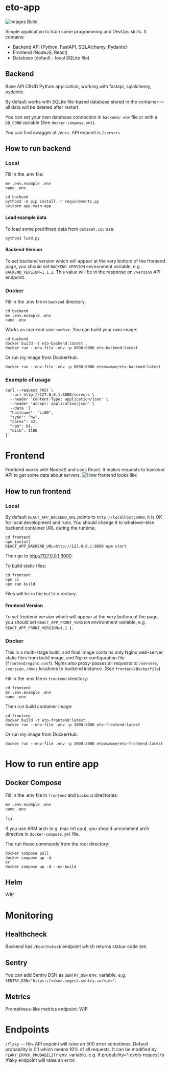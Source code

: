 # eto-app

![Images Build](https://github.com/etoosamoe/eto-app/actions/workflows/build.yml/badge.svg)

Simple application to train some programming and DevOps skills. It contains:
- Backend API (Python, FastAPI, SQLAlchemy, Pydantic)
- Frontend (NodeJS, React)
- Database (default - local SQLite file)

## Backend

Base API CRUD Python application, working with fastapi, sqlalchemy, pydantic.

By default works with SQLite file-based database stored in the container — all data will be deleted after restart.

You can set your own database connection in `backend/.env` file or with a `DB_CONN` variable (See `docker-compose.yml`).

You can find swagger at `/docs`. API enpoint is `/servers`

## How to run backend

### Local

Fill in the .env file:

```
mv .env.example .env
nano .env
```

```
cd backend
python3 -m pip install -r requirements.py
uvicorn app.main:app
```
#### Load example data

To load some predifined data from `dataset.csv` use:
```
python3 load.py
```

#### Backend Version

To set backend version which will appear at the very bottom of the frontend page, you should set `BACKEND_VERSION` environment variable, e.g. `BACKEND_VERSION=1.1.2`. This value will be in the response on `/version` API endpoint.

### Docker

Fill in the .env file in `backend` directory:

```
cd backend
mv .env.example .env
nano .env
```

Works as non-root user `worker`. You can build your own image:

```
cd backend
docker build -t eto-backend:latest .
docker run --env-file .env -p 8000:8000 eto-backend:latest
```

Or run my image from DockerHub:

```
docker run --env-file .env -p 8000:8000 etoosamoe/eto-backend:latest
```

### Example of usage

```
curl --request POST \
  --url http://127.0.0.1:8000/servers \
  --header 'Content-Type: application/json' \
  --header 'accept: application/json' \
  --data '{
  "hostname": "ci00",
  "type": "hw",
  "cores": 32,
  "ram": 64,
  "disk": 1100
}'
```

# Frontend

Frontend works with NodeJS and uses React. It makes requests to backend API to get some data about servers.
![How frontend looks like](docs/frontend01.png)

## How to run frontend

### Local

By default `REACT_APP_BACKEND_URL` points to `http://localhost:8000`, it is OK for local development and runs. You should change it to whatever-else backend container URL during the runtime.

```
cd frontend
npm install
REACT_APP_BACKEND_URL=http://127.0.0.1:8000 npm start
```
Then go to http://127.0.0.1:3000.

To build static files:

```
cd frontend
npm ci
npm run build
```
Files will be in the `build` directory.

#### Frontend Version

To set frontend version which will appear at the very bottom of the page, you should set `REACT_APP_FRONT_VERSION` environment variable, e.g. `REACT_APP_FRONT_VERSION=1.1.1`.

### Docker

This is a multi-stage build, and final image contains only Nginx web-server, static files from build image, and Nginx configuration file (`frontend/nginx.conf`). Nginx also proxy-passes all requests to `/servers`, `/version`, `/docs` locations to backend instance. (See `frontend/Dockerfile`)

Fill in the .env file in `frontend` directory:

```
cd frontend
mv .env.example .env
nano .env
```
Then run build container image:

```
cd frontend
docker build -t eto-frontend:latest .
docker run --env-file .env -p 3000:3000 eto-frontend:latest
```

Or run my image from DockerHub:

```
docker run --env-file .env -p 3000:3000 etoosamoe/eto-frontend:latest
```

# How to run entire app
## Docker Compose

Fill in the .env file in `frontend` and `backend` directories:

```
mv .env.example .env
nano .env
```

> [!TIP]
> If you use ARM arch (e.g. mac m1 cpu), you should uncomment arch directive in `docker-compose.yml` file.

The run these commands from the root directory:

```
docker compose pull
docker compose up -d
or
docker compose up -d --no-build
```

## Helm

WIP

# Monitoring

## Healthcheck
Backend has `/healthcheck` endpoint which returns status-code `200`.

## Sentry
You can add Sentry DSN as `SENTRY_DSN` env. variable, e.g. `SENTRY_DSN="https://<dsn>.ingest.sentry.io/<id>"`.

## Metrics
Prometheus-like metrics endpoint:
WIP

# Endpoints

`/flaky` — this API enpoint will raise an 500 error sometimes. Default probability is 0.1 which means 10% of all requests. It can be modified by `FLAKY_ERROR_PROBABILITY` env. variable. e.g. if probability=1 every request to /flaky endpoint will raise an error.